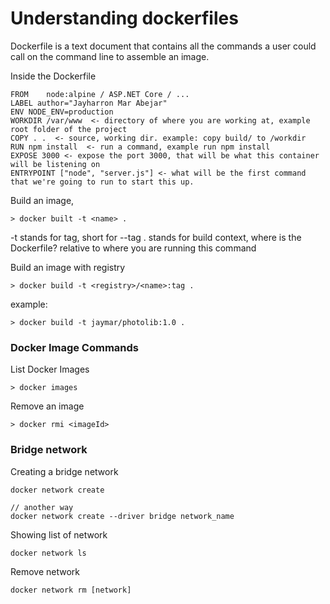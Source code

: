 # Understanding dockerfiles

Dockerfile is a text document that contains all the commands a user could call on the command line to assemble an image.

Inside the Dockerfile

```
FROM    node:alpine / ASP.NET Core / ...
LABEL author="Jayharron Mar Abejar"
ENV NODE_ENV=production
WORKDIR /var/www  <- directory of where you are working at, example root folder of the project
COPY . .  <- source, working dir. example: copy build/ to /workdir
RUN npm install  <- run a command, example run npm install
EXPOSE 3000 <- expose the port 3000, that will be what this container will be listening on
ENTRYPOINT ["node", "server.js"] <- what will be the first command that we're going to run to start this up.
```

Build an image,

```
> docker built -t <name> .
```

-t stands for tag, short for --tag
. stands for build context, where is the Dockerfile? relative to where you are running this command

Build an image with registry

```
> docker build -t <registry>/<name>:tag .
```

example:

```
> docker build -t jaymar/photolib:1.0 .
```

### Docker Image Commands

List Docker Images

```
> docker images
```

Remove an image

```
> docker rmi <imageId>
```

### Bridge network

Creating a bridge network

```
docker network create

// another way
docker network create --driver bridge network_name
```

Showing list of network

```
docker network ls
```

Remove network

```
docker network rm [network]
```
